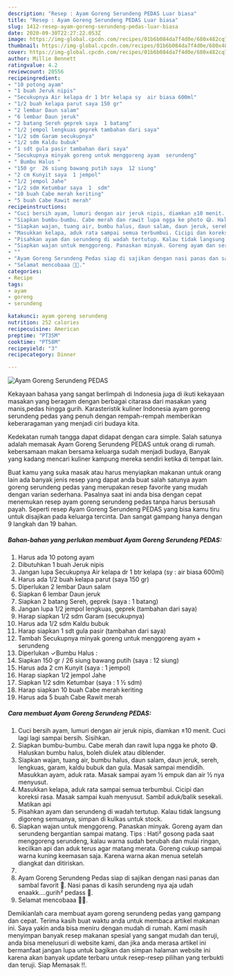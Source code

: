 ```yaml
---
description: "Resep : Ayam Goreng Serundeng PEDAS Luar biasa"
title: "Resep : Ayam Goreng Serundeng PEDAS Luar biasa"
slug: 1412-resep-ayam-goreng-serundeng-pedas-luar-biasa
date: 2020-09-30T22:27:22.053Z
image: https://img-global.cpcdn.com/recipes/01b6b084da7f4d0e/680x482cq70/ayam-goreng-serundeng-pedas-foto-resep-utama.jpg
thumbnail: https://img-global.cpcdn.com/recipes/01b6b084da7f4d0e/680x482cq70/ayam-goreng-serundeng-pedas-foto-resep-utama.jpg
cover: https://img-global.cpcdn.com/recipes/01b6b084da7f4d0e/680x482cq70/ayam-goreng-serundeng-pedas-foto-resep-utama.jpg
author: Millie Bennett
ratingvalue: 4.2
reviewcount: 20556
recipeingredient:
- "10 potong ayam"
- "1 buah Jeruk nipis"
- "Secukupnya Air kelapa dr 1 btr kelapa sy  air biasa 600ml"
- "1/2 buah kelapa parut saya 150 gr"
- "2 lembar Daun salam"
- "6 lembar Daun jeruk"
- "2 batang Sereh geprek saya  1 batang"
- "1/2 jempol lengkuas geprek tambahan dari saya"
- "1/2 sdm Garam secukupnya"
- "1/2 sdm Kaldu bubuk"
- "1 sdt gula pasir tambahan dari saya"
- "Secukupnya minyak goreng untuk menggoreng ayam  serundeng"
- " Bumbu Halus "
- "150 gr  26 siung bawang putih saya  12 siung"
- "2 cm Kunyit saya  1 jempol"
- "1/2 jempol Jahe"
- "1/2 sdm Ketumbar saya  1  sdm"
- "10 buah Cabe merah keriting"
- "5 buah Cabe Rawit merah"
recipeinstructions:
- "Cuci bersih ayam, lumuri dengan air jeruk nipis, diamkan ±10 menit. Cuci lagi lagi sampai bersih. Sisihkan."
- "Siapkan bumbu-bumbu. Cabe merah dan rawit lupa ngga ke photo 😅. Haluskan bumbu halus, boleh diulek atau diblender."
- "Siapkan wajan, tuang air, bumbu halus, daun salam, daun jeruk, sereh, lengkuas, garam, kaldu bubuk dan gula. Masak sampai mendidih. Masukkan ayam, aduk rata. Masak sampai ayam ½ empuk dan air ½ nya menyusut."
- "Masukkan kelapa, aduk rata sampai semua terbumbui. Cicipi dan koreksi rasa. Masak sampai kuah menyusut. Sambil aduk/balik sesekali. Matikan api"
- "Pisahkan ayam dan serundeng di wadah tertutup. Kalau tidak langsung digoreng semuanya, simpan di kulkas untuk stock."
- "Siapkan wajan untuk menggoreng. Panaskan minyak. Goreng ayam dan serundeng bergantian sampai matang. Tips : Hati² gosong pada saat menggoreng serundeng, kalau warna sudah berubah dan mulai ringan, kecilkan api dan aduk terus agar matang merata. Goreng cukup sampai warna kuning keemasan saja. Karena warna akan menua setelah diangkat dan ditiriskan."
- ""
- "Ayam Goreng Serundeng Pedas siap di sajikan dengan nasi panas dan sambal favorit 🤩. Nasi panas di kasih serundeng nya aja udah enaakk....gurih² pedass 🤤."
- "Selamat mencobaaa 🤗🥰."
categories:
- Recipe
tags:
- ayam
- goreng
- serundeng

katakunci: ayam goreng serundeng 
nutrition: 252 calories
recipecuisine: American
preptime: "PT35M"
cooktime: "PT58M"
recipeyield: "3"
recipecategory: Dinner

---
```



![Ayam Goreng Serundeng PEDAS](https://img-global.cpcdn.com/recipes/01b6b084da7f4d0e/680x482cq70/ayam-goreng-serundeng-pedas-foto-resep-utama.jpg)

Kekayaan bahasa yang sangat berlimpah di Indonesia juga di ikuti kekayaan masakan yang beragam dengan berbagai citarasa dari masakan yang manis,pedas hingga gurih. Karasteristik kuliner Indonesia ayam goreng serundeng pedas yang penuh dengan rempah-rempah memberikan keberaragaman yang menjadi ciri budaya kita.




Kedekatan rumah tangga dapat didapat dengan cara simple. Salah satunya adalah memasak Ayam Goreng Serundeng PEDAS untuk orang di rumah. kebersamaan makan bersama keluarga sudah menjadi budaya, Banyak yang kadang mencari kuliner kampung mereka sendiri ketika di tempat lain.

Buat kamu yang suka masak atau harus menyiapkan makanan untuk orang lain ada banyak jenis resep yang dapat anda buat salah satunya ayam goreng serundeng pedas yang merupakan resep favorite yang mudah dengan varian sederhana. Pasalnya saat ini anda bisa dengan cepat menemukan resep ayam goreng serundeng pedas tanpa harus bersusah payah.
Seperti resep Ayam Goreng Serundeng PEDAS yang bisa kamu tiru untuk disajikan pada keluarga tercinta. Dan sangat gampang hanya dengan 9 langkah dan 19 bahan.


<!--inarticleads1-->

##### Bahan-bahan yang perlukan membuat Ayam Goreng Serundeng PEDAS:

1. Harus ada 10 potong ayam
1. Dibutuhkan 1 buah Jeruk nipis
1. Jangan lupa Secukupnya Air kelapa dr 1 btr kelapa (sy : air biasa 600ml)
1. Harus ada 1/2 buah kelapa parut (saya 150 gr)
1. Diperlukan 2 lembar Daun salam
1. Siapkan 6 lembar Daun jeruk
1. Siapkan 2 batang Sereh, geprek (saya : 1 batang)
1. Jangan lupa 1/2 jempol lengkuas, geprek (tambahan dari saya)
1. Harap siapkan 1/2 sdm Garam (secukupnya)
1. Harus ada 1/2 sdm Kaldu bubuk
1. Harap siapkan 1 sdt gula pasir (tambahan dari saya)
1. Tambah Secukupnya minyak goreng untuk menggoreng ayam + serundeng
1. Diperlukan  ✓Bumbu Halus :
1. Siapkan 150 gr / 26 siung bawang putih (saya : 12 siung)
1. Harus ada 2 cm Kunyit (saya : 1 jempol)
1. Harap siapkan 1/2 jempol Jahe
1. Siapkan 1/2 sdm Ketumbar (saya : 1 ½ sdm)
1. Harap siapkan 10 buah Cabe merah keriting
1. Harus ada 5 buah Cabe Rawit merah




<!--inarticleads2-->

##### Cara membuat  Ayam Goreng Serundeng PEDAS:

1. Cuci bersih ayam, lumuri dengan air jeruk nipis, diamkan ±10 menit. Cuci lagi lagi sampai bersih. Sisihkan.
1. Siapkan bumbu-bumbu. Cabe merah dan rawit lupa ngga ke photo 😅. Haluskan bumbu halus, boleh diulek atau diblender.
1. Siapkan wajan, tuang air, bumbu halus, daun salam, daun jeruk, sereh, lengkuas, garam, kaldu bubuk dan gula. Masak sampai mendidih. Masukkan ayam, aduk rata. Masak sampai ayam ½ empuk dan air ½ nya menyusut.
1. Masukkan kelapa, aduk rata sampai semua terbumbui. Cicipi dan koreksi rasa. Masak sampai kuah menyusut. Sambil aduk/balik sesekali. Matikan api
1. Pisahkan ayam dan serundeng di wadah tertutup. Kalau tidak langsung digoreng semuanya, simpan di kulkas untuk stock.
1. Siapkan wajan untuk menggoreng. Panaskan minyak. Goreng ayam dan serundeng bergantian sampai matang. Tips : Hati² gosong pada saat menggoreng serundeng, kalau warna sudah berubah dan mulai ringan, kecilkan api dan aduk terus agar matang merata. Goreng cukup sampai warna kuning keemasan saja. Karena warna akan menua setelah diangkat dan ditiriskan.
1. 
1. Ayam Goreng Serundeng Pedas siap di sajikan dengan nasi panas dan sambal favorit 🤩. Nasi panas di kasih serundeng nya aja udah enaakk....gurih² pedass 🤤.
1. Selamat mencobaaa 🤗🥰.




Demikianlah cara membuat ayam goreng serundeng pedas yang gampang dan cepat. Terima kasih buat waktu anda untuk membaca artikel makanan ini. Saya yakin anda bisa meniru dengan mudah di rumah. Kami masih menyimpan banyak resep makanan spesial yang sangat mudah dan teruji, anda bisa menelusuri di website kami, dan jika anda merasa artikel ini bermanfaat jangan lupa untuk bagikan dan simpan halaman website ini karena akan banyak update terbaru untuk resep-resep pilihan yang terbukti dan teruji. Siap Memasak !!. 
